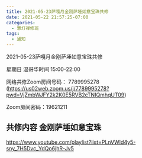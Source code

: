 ```yaml
---
title: 2021-05-23萨嘎月金刚萨埵如意宝珠共修
date: 2021-05-22 21:57:25-07:00
categories:
  - 慧灯禅修班
tags:
  - 通知
---
```

2021-05-23萨嘎月金刚萨埵如意宝珠共修

星期日 温哥华时间 15:00-22:00  

网络共修Zoom房间号码： 7789995278 (<https://us02web.zoom.us/j/7789995278?pwd=VjZmbWJFY2k2K0E5RVB2cTNIQmhqUT09>)

Zoom房间密码：19621211       

## 共修内容  金刚萨埵如意宝珠

<https://www.youtube.com/playlist?list=PLnVWId4y5-sny_7H5Dvc_YdQo6jhR-Jv5>